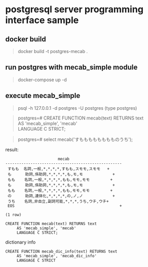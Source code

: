 # postgresql server programming interface sample

## docker build

> docker build -t postgres-mecab .

## run postgres with mecab_simple module

> docker-compose up -d

## execute mecab_simple

> psql -h 127.0.0.1 -d postgres -U postgres
(type postgres)

> postgres=# CREATE FUNCTION mecab(text) RETURNS text \
     AS 'mecab_simple', 'mecab' \
     LANGUAGE C STRICT;

> postgres=# select mecab('すもももももももものうち');

result:
```
                       mecab
---------------------------------------------------
 すもも  名詞,一般,*,*,*,*,すもも,スモモ,スモモ   +
 も      助詞,係助詞,*,*,*,*,も,モ,モ             +
 もも    名詞,一般,*,*,*,*,もも,モモ,モモ         +
 も      助詞,係助詞,*,*,*,*,も,モ,モ             +
 もも    名詞,一般,*,*,*,*,もも,モモ,モモ         +
 の      助詞,連体化,*,*,*,*,の,ノ,ノ             +
 うち    名詞,非自立,副詞可能,*,*,*,うち,ウチ,ウチ+
 EOS                                              +

(1 row)
```

```
CREATE FUNCTION mecab(text) RETURNS text
     AS 'mecab_simple', 'mecab'
     LANGUAGE C STRICT;
```

dictionary info
```
CREATE FUNCTION mecab_dic_info(text) RETURNS text
     AS 'mecab_simple', 'mecab_dic_info'
     LANGUAGE C STRICT
```